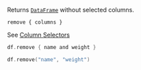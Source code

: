 [//]: # (title: remove)

<!---IMPORT org.jetbrains.kotlinx.dataframe.samples.api.Modify-->

Returns [`DataFrame`](DataFrame.md) without selected columns.

```text
remove { columns }
```

See [Column Selectors](ColumnSelectors.md)

<!---FUN remove-->
<tabs>
<tab title="Properties">

```kotlin
df.remove { name and weight }
```

</tab>
<tab title="Strings">

```kotlin
df.remove("name", "weight")
```

</tab></tabs>
<dataFrame src="org.jetbrains.kotlinx.dataframe.samples.api.Modify.remove.html"/>
<!---END-->

